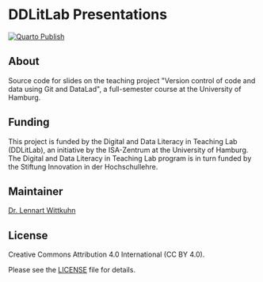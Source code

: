 # DDLitLab Presentations

[![Quarto Publish](https://github.com/lnnrtwttkhn/ddlitlab-presentation/actions/workflows/publish.yml/badge.svg)](https://github.com/lnnrtwttkhn/ddlitlab-presentation/actions/workflows/publish.yml)

## About

Source code for slides on the teaching project "Version control of code and data using Git and DataLad", a full-semester course at the University of Hamburg.

## Funding

This project is funded by the Digital and Data Literacy in Teaching Lab (DDLitLab), an initiative by the ISA-Zentrum at the University of Hamburg.
The Digital and Data Literacy in Teaching Lab program is in turn funded by the Stiftung Innovation in der Hochschullehre.

## Maintainer

[Dr. Lennart Wittkuhn](lennart.wittkuhn@uni-hamburg.de)

## License

Creative Commons Attribution 4.0 International (CC BY 4.0).

Please see the [LICENSE](LICENSE) file for details.